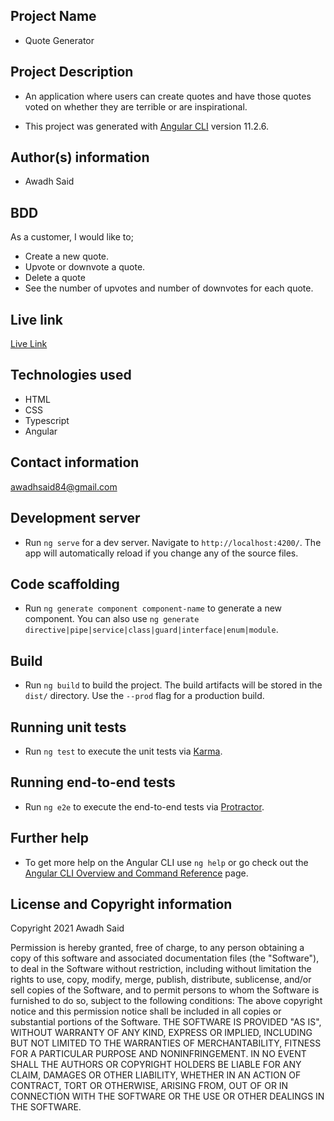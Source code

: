 ## Project Name
- Quote Generator

## Project Description
- An application where users can create quotes and have those quotes voted on whether they are terrible or are inspirational. 

- This project was generated with [Angular CLI](https://github.com/angular/angular-cli) version 11.2.6.

## Author(s) information
- Awadh Said

## BDD
  As a customer, I would like to;

- Create a new quote.
- Upvote or downvote a quote.
- Delete a quote
- See the number of upvotes and number of downvotes for each quote.
  
## Live link
[Live Link](https://awadh-awadh.github.io/quote-generator/)
  
## Technologies used
  - HTML
  - CSS
  - Typescript
  - Angular
  
## Contact information
  awadhsaid84@gmail.com
## Development server

- Run `ng serve` for a dev server. Navigate to `http://localhost:4200/`. The app will automatically reload if you change any of the source files.

## Code scaffolding

- Run `ng generate component component-name` to generate a new component. You can also use `ng generate directive|pipe|service|class|guard|interface|enum|module`.

## Build

- Run `ng build` to build the project. The build artifacts will be stored in the `dist/` directory. Use the `--prod` flag for a production build.

## Running unit tests

- Run `ng test` to execute the unit tests via [Karma](https://karma-runner.github.io).

## Running end-to-end tests

- Run `ng e2e` to execute the end-to-end tests via [Protractor](http://www.protractortest.org/).

## Further help

- To get more help on the Angular CLI use `ng help` or go check out the [Angular CLI Overview and Command Reference](https://angular.io/cli) page.

## License and Copyright information
  Copyright 2021 Awadh Said

Permission is hereby granted, free of charge, to any person obtaining a copy of this software and associated documentation files (the "Software"), to deal in the Software without restriction, including without limitation the rights to use, copy, modify, merge, publish, distribute, sublicense, and/or sell copies of the Software, and to permit persons to whom the Software is furnished to do so, subject to the following conditions:
The above copyright notice and this permission notice shall be included in all copies or substantial portions of the Software.
THE SOFTWARE IS PROVIDED "AS IS", WITHOUT WARRANTY OF ANY KIND, EXPRESS OR IMPLIED, INCLUDING BUT NOT LIMITED TO THE WARRANTIES OF MERCHANTABILITY, FITNESS FOR A PARTICULAR PURPOSE AND NONINFRINGEMENT. IN NO EVENT SHALL THE AUTHORS OR COPYRIGHT HOLDERS BE LIABLE FOR ANY CLAIM, DAMAGES OR OTHER LIABILITY, WHETHER IN AN ACTION OF CONTRACT, TORT OR OTHERWISE, ARISING FROM, OUT OF OR IN CONNECTION WITH THE SOFTWARE OR THE USE OR OTHER DEALINGS IN THE SOFTWARE.
